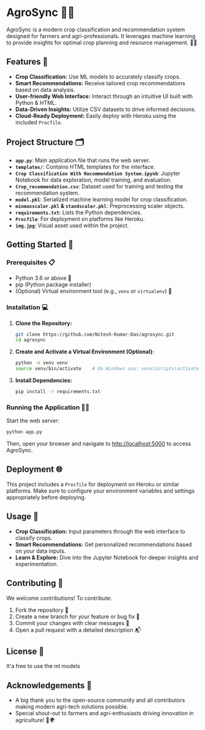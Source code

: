 # AgroSync 🌾🤖

AgroSync is a modern crop classification and recommendation system designed for farmers and agri-professionals. It leverages machine learning to provide insights for optimal crop planning and resource management. 🚜💡

## Features 🚀

- **Crop Classification:** Use ML models to accurately classify crops.
- **Smart Recommendations:** Receive tailored crop recommendations based on data analysis.
- **User-friendly Web Interface:** Interact through an intuitive UI built with Python & HTML.
- **Data-Driven Insights:** Utilize CSV datasets to drive informed decisions.
- **Cloud-Ready Deployment:** Easily deploy with Heroku using the included `Procfile`.

## Project Structure 🗂️

- **`app.py`**: Main application file that runs the web server.
- **`templates/`**: Contains HTML templates for the interface.
- **`Crop Classification With Recommendation System.ipynb`**: Jupyter Notebook for data exploration, model training, and evaluation.
- **`Crop_recommendation.csv`**: Dataset used for training and testing the recommendation system.
- **`model.pkl`**: Serialized machine learning model for crop classification.
- **`minmaxscaler.pkl` & `standscaler.pkl`**: Preprocessing scaler objects.
- **`requirements.txt`**: Lists the Python dependencies.
- **`Procfile`**: For deployment on platforms like Heroku.
- **`img.jpg`**: Visual asset used within the project.

## Getting Started 🚀

### Prerequisites 📋

- Python 3.6 or above 🐍
- pip (Python package installer)
- (Optional) Virtual environment tool (e.g., `venv` or `virtualenv`) 🔧

### Installation 💻

1. **Clone the Repository:**

   ```bash
   git clone https://github.com/Nitesh-Kumar-Das/agrosync.git
   cd agrosync
   ```

2. **Create and Activate a Virtual Environment (Optional):**

   ```bash
   python -m venv venv
   source venv/bin/activate    # On Windows use: venv\Scripts\activate
   ```

3. **Install Dependencies:**

   ```bash
   pip install -r requirements.txt
   ```

### Running the Application 🏃‍♂️

Start the web server:

```bash
python app.py
```

Then, open your browser and navigate to [http://localhost:5000](http://localhost:5000) to access AgroSync.

## Deployment 🌐

This project includes a `Procfile` for deployment on Heroku or similar platforms. Make sure to configure your environment variables and settings appropriately before deploying.

## Usage 🎯

- **Crop Classification:** Input parameters through the web interface to classify crops.
- **Smart Recommendations:** Get personalized recommendations based on your data inputs.
- **Learn & Explore:** Dive into the Jupyter Notebook for deeper insights and experimentation.

## Contributing 🤝

We welcome contributions! To contribute:

1. Fork the repository 🍴
2. Create a new branch for your feature or bug fix 🌿
3. Commit your changes with clear messages 💬
4. Open a pull request with a detailed description 📬

## License 📄
It'a free to use the ml models

## Acknowledgements 🙏

- A big thank you to the open-source community and all contributors making modern agri-tech solutions possible.
- Special shout-out to farmers and agri-enthusiasts driving innovation in agriculture! 🌱🌍
